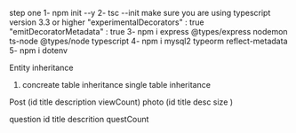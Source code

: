 step one
1- npm init --y
2- tsc --init
make sure you are using typescript version 3.3 or higher
"experimentalDecorators" : true
"emitDecoratorMetadata" : true
3- npm i express @types/express nodemon ts-node @types/node typescript
4- npm i mysql2 typeorm reflect-metadata
5- npm i dotenv

Entity inheritance

1. concreate table inheritance
   single table inheritance

Post (id title description viewCount)
photo (id title desc size )


question
id
title
descrition
questCount
